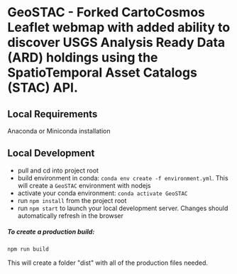 # GeoSTAC - Forked CartoCosmos Leaflet webmap with added ability to discover USGS Analysis Ready Data (ARD) holdings using the SpatioTemporal Asset Catalogs (STAC) API.

## Local Requirements

Anaconda or Miniconda installation

## Local Development

- pull and cd into project root
- build environment in conda: `conda env create -f environment.yml`.  This will create a `GeoSTAC` environment with nodejs
- activate your conda environment: `conda activate GeoSTAC`
- run `npm install` from the project root
- run `npm start` to launch your local development server.  Changes should automatically refresh in the browser

##### To create a production build:

```sh
npm run build
```

This will create a folder "dist" with all of the production files needed.
